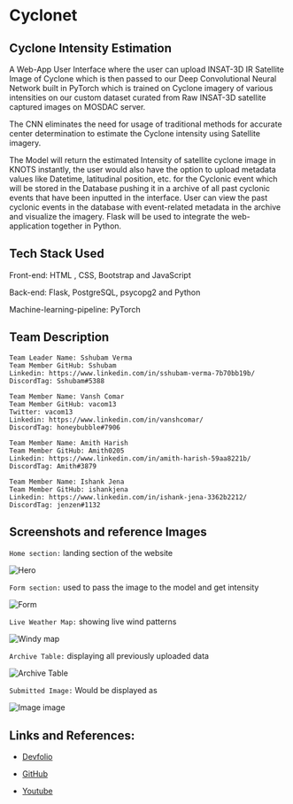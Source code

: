 # Cyclonet

## Cyclone Intensity Estimation

A Web-App User Interface where the user can upload INSAT-3D IR Satellite Image of Cyclone which is then passed to our Deep Convolutional Neural Network built in PyTorch which is trained on Cyclone imagery of various intensities on our custom dataset curated from Raw INSAT-3D satellite captured images on MOSDAC server. 

The CNN eliminates the need for usage of traditional methods for accurate center determination to estimate the Cyclone intensity using Satellite imagery. 

The Model will return the estimated Intensity of satellite cyclone image in KNOTS instantly, the user would also have the option to upload metadata values like Datetime, latitudinal position, etc. for the Cyclonic event which will be stored in the Database pushing it in a archive of all past cyclonic events that have been inputted in the interface. User can view the past cyclonic events in the database with event-related metadata in the archive and visualize the imagery. Flask will be used to integrate the web-application together in Python.

## Tech Stack Used

Front-end: HTML , CSS, Bootstrap and JavaScript

Back-end: Flask, PostgreSQL, psycopg2 and Python

Machine-learning-pipeline: PyTorch

## Team Description



```
Team Leader Name: Sshubam Verma
Team Member GitHub: Sshubam
Linkedin: https://www.linkedin.com/in/sshubam-verma-7b70bb19b/
DiscordTag: Sshubam#5388

Team Member Name: Vansh Comar
Team Member GitHub: vacom13
Twitter: vacom13
Linkedin: https://www.linkedin.com/in/vanshcomar/
DiscordTag: honeybubble#7906

Team Member Name: Amith Harish
Team Member GitHub: Amith0205
Linkedin: https://www.linkedin.com/in/amith-harish-59aa8221b/
DiscordTag: Amith#3879

Team Member Name: Ishank Jena
Team Member GitHub: ishankjena
Linkedin: https://www.linkedin.com/in/ishank-jena-3362b2212/
DiscordTag: jenzen#1132
```


## Screenshots and reference Images

``Home section:`` landing section of the website

![Hero](https://user-images.githubusercontent.com/101162842/163724950-78dbfb1e-c414-4d2d-8a12-b7d4b2d4bdc6.jpg)


``Form section:`` used to pass the image to the model and get intensity

![Form](https://user-images.githubusercontent.com/101162842/163724953-f8479e57-267e-4560-8a1c-9761afe49f35.jpg)


``Live Weather Map:`` showing live wind patterns

![Windy map](https://user-images.githubusercontent.com/101162842/163724954-7d91ff9a-be77-436a-967c-a067c485af4f.jpg)


``Archive Table:`` displaying all previously uploaded data

![Archive Table](https://user-images.githubusercontent.com/101162842/163724961-db84f65f-4d13-49dc-8d97-d30726918a14.jpg)


``Submitted Image:`` Would be displayed as

![Image image](https://user-images.githubusercontent.com/101162842/163724965-9bdb6f09-1d3f-4d4b-be08-dfd7bfdcde03.jpg)


## Links and References: 

- [Devfolio](your_devfolio_link_here)

- [GitHub](your_github_link_here)

- [Youtube](your_demo_video_link_here)
